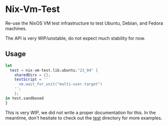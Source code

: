 # Nix-Vm-Test

Re-use the NixOS VM test infrastructure to test Ubuntu, Debian, and Fedora machines.

The API is very WIP/unstable, do not expect much stability for now.

## Usage

```nix
let
  test = nix-vm-test.lib.ubuntu."23_04" {
    sharedDirs = {};
    testScript = ''
      vm.wait_for_unit("multi-user.target")
    '';
    };
in test.sandboxed
}
```

This is very WIP, we did not write a proper documentation for this. In the meantime, don't hesitate to check out the [test](tests) directory for more examples.
